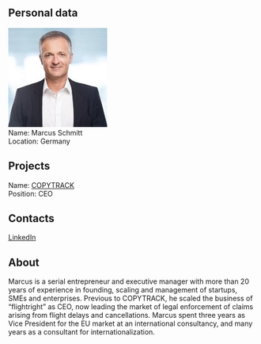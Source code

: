 ## Personal data
![marcus schmitt photo](photo/marcus_schmitt.jpg)  
Name:   Marcus Schmitt  
Location: Germany  
## Projects 
Name: [COPYTRACK](../projects/copytrack.md)  
Position: CEO   
## Contacts
[LinkedIn](https://www.linkedin.com/in/marcusmschmitt/)    
## About
Marcus is a serial entrepreneur and executive manager with more than 20 years of experience in founding, scaling and management of startups, SMEs and enterprises. Previous to COPYTRACK, he scaled the business of “flightright” as CEO, now leading the market of legal enforcement of claims arising from flight delays and cancellations. Marcus spent three years as Vice President for the EU market at an international consultancy, and many years as a consultant for internationalization.

